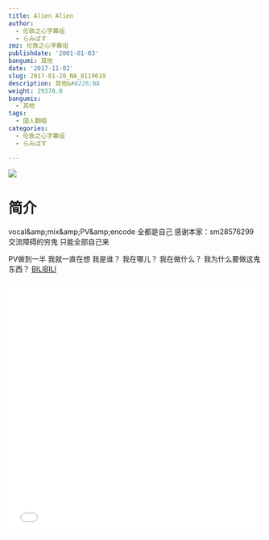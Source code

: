 ```yaml
---
title: Alien Alien
author:
  - 伦敦之心字幕组
  - らみぱす
zmz: 伦敦之心字幕组
publishdate: '2001-01-03'
bangumi: 其他
date: '2017-11-02'
slug: 2017-01-20_NA_8119619
description: 其他&#8226;NA
weight: 29378.0
bangumis:
  - 其他
tags:
  - 国人翻唱
categories:
  - 伦敦之心字幕组
  - らみぱす

---
```

![](https://i.imgur.com/vBW7KVJ.png)
# 简介  
vocal&amp;amp;mix&amp;amp;PV&amp;amp;encode 全都是自己
感谢本家：sm28576299
交流障碍的穷鬼 只能全部自己来

PV做到一半 我就一直在想
我是谁？
我在哪儿？
我在做什么？
我为什么要做这鬼东西？
  [BILIBILI](https://www.bilibili.com/video/av8119619/)

<div class="vcontainer"><div class="vcontainer">  <iframe class='video' class='video' src="//www.bilibili.com/html/html5player.html?cid=13351077&aid=8119619" width="100%" height="500" frameborder="0" allowfullscreen="allowfullscreen"></iframe></div></div>
